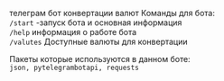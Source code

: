 телеграм бот конвертации валют 
Команды для бота: \
    `/start` -запуск бота и основная информация \
    `/help` информация о работе бота\
    `/valutes` Доступные валюты для конвертации

Пакеты которые используются в данном боте:\
`json, pytelegrambotapi, requests`

